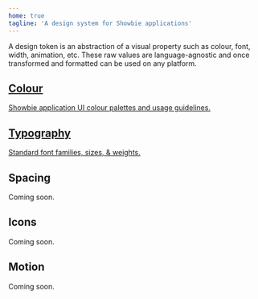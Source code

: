 ```yaml
---
home: true
tagline: 'A design system for Showbie applications'
---
```


A design token is an abstraction of a visual property such as colour, font, width, animation, etc. These raw values are language-agnostic and once transformed and formatted can be used on any platform.

<div class="features nr2 nl2">
  <a class="feature ma2" href="/colour/showbie/">
    <h2><Badge vertical="middle"><VIcon name="droplet"/></Badge> Colour</h2>
    <p>Showbie application UI colour palettes and usage guidelines.</p>
  </a>
  <a class="feature ma2" href="/type/showbie/">
    <h2><Badge vertical="middle"><VIcon name="type"/></Badge> Typography</h2>
    <p>Standard font families, sizes, & weights.</p>
  </a>
  <div class="feature ma2 o-50">
    <h2><Badge vertical="middle"><VIcon name="layout"/></Badge> Spacing</h2>
    <p>Coming soon.</p>
  </div>
  <div class="feature ma2 o-50">
    <h2><Badge vertical="middle"><VIcon name="feather"/></Badge> Icons</h2>
    <p>Coming soon.</p>
  </div>
  <div class="feature ma2 o-50">
    <h2><Badge vertical="middle"><VIcon name="wind"/></Badge> Motion</h2>
    <p>Coming soon.</p>
  </div>
  <div class="feature ma2 o-50"></div>
</div>

